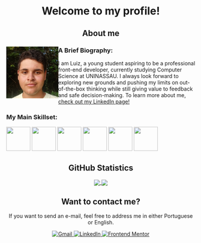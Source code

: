 <h1 align="center">Welcome to my profile!</h1>

<h2 align="center">About me</h2>

<div>
  <img alt="Self-portrait" src="./public/images/picture_001.jpg" align="left" width="27.5%" height="27.5%" object-fit="cover">
  
  <h3>A Brief Biography:</h3>
  I am Luiz, a young student aspiring to be a professional front-end developer, currently studying Computer Science at UNINASSAU. 
  I always look forward to exploring new grounds and pushing my limits on out-of-the-box thinking while still giving value to 
  feedback and safe decision-making. To learn more about me, 
  <a href="https://www.linkedin.com/in/lucarl07/?locale=en_US">
    check out my LinkedIn page!
  </a>
  
  <h3>My Main Skillset:</h3>
  <p align="justify">
    <img src="https://cdn.jsdelivr.net/gh/devicons/devicon@latest/icons/html5/html5-original.svg" width="64px" height="64px" />
    <img src="https://cdn.jsdelivr.net/gh/devicons/devicon@latest/icons/css3/css3-original.svg" width="64px" height="64px" />
    <img src="https://cdn.jsdelivr.net/gh/devicons/devicon@latest/icons/javascript/javascript-original.svg" width="64px" height="64px" />
    <img src="https://cdn.jsdelivr.net/gh/devicons/devicon@latest/icons/react/react-original.svg" width="64px" height="64px" />
    <img src="https://cdn.jsdelivr.net/gh/devicons/devicon@latest/icons/mysql/mysql-original.svg" width="64px" height="64px" />
    <img src="https://cdn.jsdelivr.net/gh/devicons/devicon@latest/icons/express/express-original.svg" width="64px" height="64px" />
  </p>

  <!-- Use the following links to place badges:
  https://hendrasob.github.io/badges/#list-of-badges-for-your-profile
  https://home.aveek.io/GitHub-Profile-Badges/
  https://skillicons.dev/
  -->
</div>

<h2 align="center">GitHub Statistics</h2>

<div align="center">
  <a href="https://github.com/anuraghazra/github-readme-stats">
    <img height=200 align="center" src="https://github-readme-stats.vercel.app/api?username=lucarl07&show_icons=true&theme=material-palenight" />
  </a>
  <a href="https://github.com/anuraghazra/github-readme-stats">
    <img height=200 align="center" src="https://github-readme-stats.vercel.app/api/top-langs/?username=lucarl07&layout=compact&theme=material-palenight&card_width=320" />
  </a>
  <!-- Original app by anuraghazra on:
  https://github.com/anuraghazra/github-readme-stats 
  -->
</div>

<h2 align="center">Want to contact me?</h2>

<div align="center">
  <p>
    If you want to send an e-mail, feel free to address me in either Portuguese or English.
  </p>
  <a href="mailto:07lucarl.dev@gmail.com">
    <img alt="Gmail" src="https://img.shields.io/badge/Gmail-D14836?style=for-the-badge&logo=gmail&logoColor=white" />
  </a>
  <a href="https://www.linkedin.com/in/lucarl07/?locale=en_US">
    <img alt="LinkedIn" src="https://img.shields.io/badge/LinkedIn-0077B5?style=for-the-badge&logo=linkedin&logoColor=white" />
  </a>
  <a href="https://www.frontendmentor.io/profile/lucarl07">
    <img alt="Frontend Mentor" src="https://img.shields.io/badge/Frontend%20Mentor-3F54A3.svg?style=for-the-badge&logo=Frontend-Mentor&logoColor=white" />
  </a>
</div>
